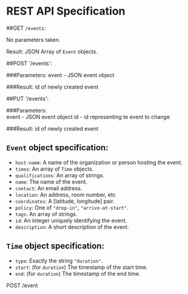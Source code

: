 # REST API Specification

##GET `/events`:

No parameters taken.

Result: JSON Array of `Event` objects.

##POST '/events':

###Parameters: 
event - JSON event object

###Result: 
id of newly created event

##PUT '/events':

###Parameters:  
event - JSON event object 
id - id representing te event to change

###Result:
id of newly created event

## `Event` object specification:
 * `host-name`: A name of the organization or person hosting the event.
 * `times`: An array of `Time` objects.
 * `qualifications`: An array of strings.
 * `name`: The name of the event.
 * `contact`: An email address.
 * `location`: An address, room number, etc
 * `coordinates`: A [latitude, longitude] pair.
 * `policy`: One of `"drop-in"`, `"arrive-at-start"`.
 * `tags`: An array of strings.
 * `id`: An integer uniquely identifying the event.
 * `description`: A short description of the event.

## `Time` object specification:
 * `type`: Exactly the string `"duration"`.
 * `start`: (for `duration`) The timestamp of the start time.
 * `end`: (for `duration`) The timestamp of the end time.


POST /event
